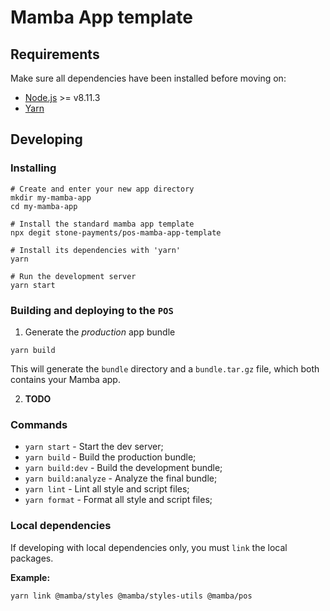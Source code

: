 # Mamba App template

## Requirements

Make sure all dependencies have been installed before moving on:

- [Node.js](http://nodejs.org/) >= v8.11.3
- [Yarn](https://yarnpkg.com/en/docs/install)

## Developing

### Installing

```shell
# Create and enter your new app directory
mkdir my-mamba-app
cd my-mamba-app

# Install the standard mamba app template
npx degit stone-payments/pos-mamba-app-template

# Install its dependencies with 'yarn'
yarn

# Run the development server
yarn start
```

### Building and deploying to the `POS`

1. Generate the *production* app bundle

```shell
yarn build
```

This will generate the `bundle` directory and a `bundle.tar.gz` file, which both contains your Mamba app.

2. **TODO**

### Commands

- `yarn start` - Start the dev server;
- `yarn build` - Build the production bundle;
- `yarn build:dev` - Build the development bundle;
- `yarn build:analyze` - Analyze the final bundle;
- `yarn lint` - Lint all style and script files;
- `yarn format` - Format all style and script files;

### Local dependencies

If developing with local dependencies only, you must `link` the local packages.

**Example:**

```shell
yarn link @mamba/styles @mamba/styles-utils @mamba/pos
```
